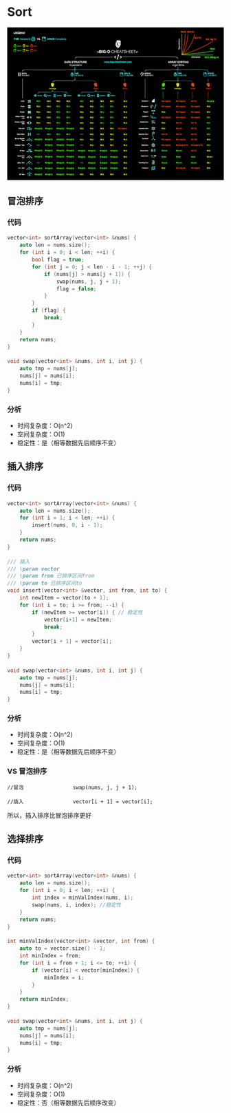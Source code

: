 # Sort

![big-o-cheat-sheet-poster](./big-o-cheat-sheet-poster.png)

## 冒泡排序

### 代码
```c++
vector<int> sortArray(vector<int> &nums) {
    auto len = nums.size();
    for (int i = 0; i < len; ++i) {
        bool flag = true;
        for (int j = 0; j < len - i - 1; ++j) {
            if (nums[j] > nums[j + 1]) {
                swap(nums, j, j + 1);
                flag = false;
            }
        }
        if (flag) {
            break;
        }
    }
    return nums;
}

void swap(vector<int> &nums, int i, int j) {
    auto tmp = nums[j];
    nums[j] = nums[i];
    nums[i] = tmp;
}
```
### 分析
- 时间复杂度：O(n^2)
- 空间复杂度：O(1)
- 稳定性：是（相等数据先后顺序不变）

## 插入排序

### 代码
```c++
vector<int> sortArray(vector<int> &nums) {
    auto len = nums.size();
    for (int i = 1; i < len; ++i) {
        insert(nums, 0, i - 1);
    }
    return nums;
}

/// 插入
/// \param vector
/// \param from 已排序区间from
/// \param to 已排序区间to
void insert(vector<int> &vector, int from, int to) {
    int newItem = vector[to + 1];
    for (int i = to; i >= from; --i) {
        if (newItem >= vector[i]) { // 稳定性
            vector[i+1] = newItem;
            break;
        }
        vector[i + 1] = vector[i];
    }
}

void swap(vector<int> &nums, int i, int j) {
    auto tmp = nums[j];
    nums[j] = nums[i];
    nums[i] = tmp;
}
```

### 分析

- 时间复杂度：O(n^2)
- 空间复杂度：O(1)
- 稳定性：是（相等数据先后顺序不变）

### VS 冒泡排序

```
//冒泡                swap(nums, j, j + 1);

//插入                vector[i + 1] = vector[i];
```
所以，插入排序比冒泡排序更好

## 选择排序

### 代码
```c++
vector<int> sortArray(vector<int> &nums) {
    auto len = nums.size();
    for (int i = 0; i < len; ++i) {
        int index = minValIndex(nums, i);
        swap(nums, i, index); //稳定性
    }
    return nums;
}

int minValIndex(vector<int> &vector, int from) {
    auto to = vector.size() - 1;
    int minIndex = from;
    for (int i = from + 1; i <= to; ++i) {
        if (vector[i] < vector[minIndex]) {
            minIndex = i;
        }
    }
    return minIndex;
}

void swap(vector<int> &nums, int i, int j) {
    auto tmp = nums[j];
    nums[j] = nums[i];
    nums[i] = tmp;
}
```

### 分析

- 时间复杂度：O(n^2)
- 空间复杂度：O(1)
- 稳定性：否（相等数据先后顺序改变）
